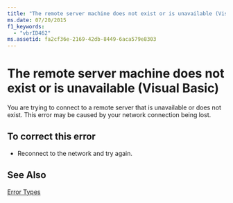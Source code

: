 ```yaml
---
title: "The remote server machine does not exist or is unavailable (Visual Basic)"
ms.date: 07/20/2015
f1_keywords: 
  - "vbrID462"
ms.assetid: fa2cf36e-2169-42db-8449-6aca579e8303
---
```

# The remote server machine does not exist or is unavailable (Visual Basic)
You are trying to connect to a remote server that is unavailable or does not exist. This error may be caused by your network connection being lost.  
  
## To correct this error  
  
-   Reconnect to the network and try again.  
  
## See Also  
 [Error Types](../../visual-basic/programming-guide/language-features/error-types.md)
